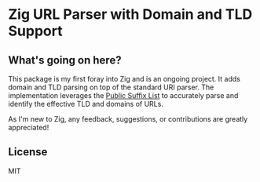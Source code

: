 # Zig URL Parser with Domain and TLD Support

## What's going on here?

This package is my first foray into Zig and is an ongoing project. It adds
domain and TLD parsing on top of the standard URI parser. The implementation
leverages the [Public Suffix List](https://publicsuffix.org/) to accurately
parse and identify the effective TLD and domains of URLs.

As I'm new to Zig, any feedback, suggestions, or contributions are greatly
appreciated!

## License

MIT
